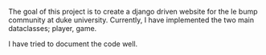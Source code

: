 The goal of this project is to create a django driven website
for the le bump community at duke university. Currently,
I have implemented the two main dataclasses; player, game.

I have tried to document the code well. 
